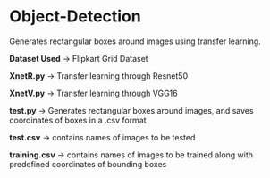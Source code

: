 # Object-Detection
Generates rectangular boxes around images using transfer learning.

**Dataset Used** -> Flipkart Grid Dataset

**XnetR.py** -> Transfer learning through Resnet50

**XnetV.py** -> Transfer learning through VGG16

**test.py** -> Generates rectangular boxes around images, and saves coordinates of boxes in a .csv format

**test.csv** -> contains names of images to be tested

**training.csv** -> contains names of images to be trained along with predefined coordinates of bounding boxes



